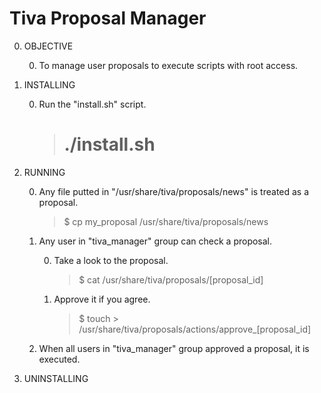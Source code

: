 Tiva Proposal Manager
=====================

0. OBJECTIVE

	0. To manage user proposals to execute scripts with root access.

0. INSTALLING

	0. Run the "install.sh" script.

		> # ./install.sh

0. RUNNING

	0. Any file putted in "/usr/share/tiva/proposals/news" is treated as a
	proposal.

		> $ cp my_proposal /usr/share/tiva/proposals/news

	0. Any user in "tiva_manager" group can check a proposal.

		0. Take a look to the proposal.

			> $ cat /usr/share/tiva/proposals/[proposal_id]

		0. Approve it if you agree.

			> $ touch > /usr/share/tiva/proposals/actions/approve_[proposal_id]

	0. When all users in "tiva_manager" group approved a proposal, it is
	executed.

0. UNINSTALLING
